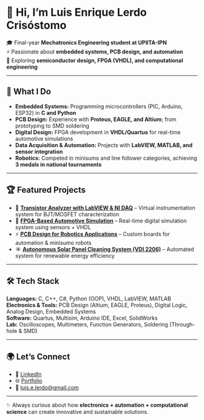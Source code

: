 # 👋 Hi, I’m Luis Enrique Lerdo Crisóstomo  

🎓 Final-year **Mechatronics Engineering student at UPIITA-IPN**  
⚡ Passionate about **embedded systems, PCB design, and automation**  
🔬 Exploring **semiconductor design, FPGA (VHDL), and computational engineering**  

---

## 🚀 What I Do
- **Embedded Systems:** Programming microcontrollers (PIC, Arduino, ESP32) in **C and Python**  
- **PCB Design:** Experience with **Proteus, EAGLE, and Altium**; from prototyping to SMD soldering  
- **Digital Design:** FPGA development in **VHDL/Quartus** for real-time automotive simulations  
- **Data Acquisition & Automation:** Projects with **LabVIEW, MATLAB, and sensor integration**  
- **Robotics:** Competed in minisumo and line follower categories, achieving **3 medals in national tournaments**  

---

## 🏆 Featured Projects
- 🔌 [**Transistor Analyzer with LabVIEW & NI DAQ**](https://quikelrd.github.io/projects) – Virtual instrumentation system for BJT/MOSFET characterization  
- 🚗 [**FPGA-Based Automotive Simulation**](https://quikelrd.github.io/projects) – Real-time digital simulation system using sensors + VHDL  
- ⚡ [**PCB Design for Robotics Applications**](https://quikelrd.github.io/projects) – Custom boards for automation & minisumo robots  
- ☀️ [**Autonomous Solar Panel Cleaning System (VDI 2206)**](https://quikelrd.github.io/projects) – Automated system for renewable energy efficiency  

---

## 🛠️ Tech Stack
**Languages:** C, C++, C#, Python (OOP), VHDL, LabVIEW, MATLAB  
**Electronics & Tools:** PCB Design (Altium, EAGLE, Proteus), Digital Logic, Analog Design, Embedded Systems  
**Software:** Quartus, Multisim, Arduino IDE, Excel, SolidWorks  
**Lab:** Oscilloscopes, Multimeters, Function Generators, Soldering (Through-hole & SMD)  

---

## 🌍 Let’s Connect
- 🔗 [LinkedIn](https://www.linkedin.com/in/enrique-lerdo)  
- 🌐 [Portfolio](https://quikelrd.github.io/projects)  
- 📧 luis.e.lerdo@gmail.com  

---

✨ Always curious about how **electronics + automation + computational science** can create innovative and sustainable solutions.
